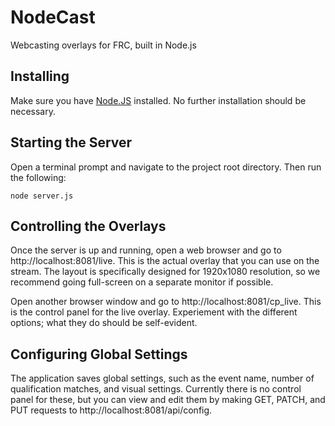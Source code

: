 # NodeCast
Webcasting overlays for FRC, built in Node.js

## Installing
Make sure you have [Node.JS](https://nodejs.org/) installed. No further installation should be necessary.

## Starting the Server
Open a terminal prompt and navigate to the project root directory. Then run the following:

```
node server.js
```

## Controlling the Overlays
Once the server is up and running, open a web browser and go to http://localhost:8081/live. This is the actual overlay that you can use on the stream. The layout is specifically designed for 1920x1080 resolution, so we recommend going full-screen on a separate monitor if possible.

Open another browser window and go to http://localhost:8081/cp_live. This is the control panel for the live overlay. Experiement with the different options; what they do should be self-evident.

## Configuring Global Settings
The application saves global settings, such as the event name, number of qualification matches, and visual settings. Currently there is no control panel for these, but you can view and edit them by making GET, PATCH, and PUT requests to http://localhost:8081/api/config. 

